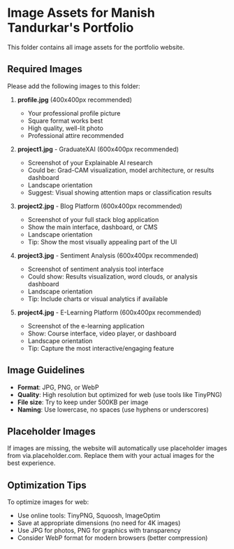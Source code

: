 # Image Assets for Manish Tandurkar's Portfolio

This folder contains all image assets for the portfolio website.

## Required Images

Please add the following images to this folder:

1. **profile.jpg** (400x400px recommended)
   - Your professional profile picture
   - Square format works best
   - High quality, well-lit photo
   - Professional attire recommended

2. **project1.jpg** - GraduateXAI (600x400px recommended)
   - Screenshot of your Explainable AI research
   - Could be: Grad-CAM visualization, model architecture, or results dashboard
   - Landscape orientation
   - Suggest: Visual showing attention maps or classification results

3. **project2.jpg** - Blog Platform (600x400px recommended)
   - Screenshot of your full stack blog application
   - Show the main interface, dashboard, or CMS
   - Landscape orientation
   - Tip: Show the most visually appealing part of the UI

4. **project3.jpg** - Sentiment Analysis (600x400px recommended)
   - Screenshot of sentiment analysis tool interface
   - Could show: Results visualization, word clouds, or analysis dashboard
   - Landscape orientation
   - Tip: Include charts or visual analytics if available

5. **project4.jpg** - E-Learning Platform (600x400px recommended)
   - Screenshot of the e-learning application
   - Show: Course interface, video player, or dashboard
   - Landscape orientation
   - Tip: Capture the most interactive/engaging feature

## Image Guidelines

- **Format**: JPG, PNG, or WebP
- **Quality**: High resolution but optimized for web (use tools like TinyPNG)
- **File size**: Try to keep under 500KB per image
- **Naming**: Use lowercase, no spaces (use hyphens or underscores)

## Placeholder Images

If images are missing, the website will automatically use placeholder images from via.placeholder.com. Replace them with your actual images for the best experience.

## Optimization Tips

To optimize images for web:
- Use online tools: TinyPNG, Squoosh, ImageOptim
- Save at appropriate dimensions (no need for 4K images)
- Use JPG for photos, PNG for graphics with transparency
- Consider WebP format for modern browsers (better compression)
